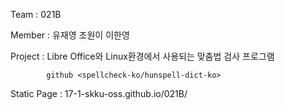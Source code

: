 Team : 021B

Member : 유재영 조원이 이한영

Project  : Libre Office와 Linux환경에서 사용되는 맞춤법 검사 프로그램

            github <spellcheck-ko/hunspell-dict-ko>
            
Static Page : 17-1-skku-oss.github.io/021B/


